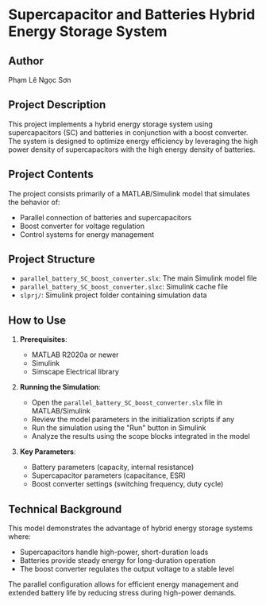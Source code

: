 # Supercapacitor and Batteries Hybrid Energy Storage System

## Author
Phạm Lê Ngọc Sơn

## Project Description
This project implements a hybrid energy storage system using supercapacitors (SC) and batteries in conjunction with a boost converter. The system is designed to optimize energy efficiency by leveraging the high power density of supercapacitors with the high energy density of batteries.

## Project Contents
The project consists primarily of a MATLAB/Simulink model that simulates the behavior of:
- Parallel connection of batteries and supercapacitors
- Boost converter for voltage regulation
- Control systems for energy management

## Project Structure
- `parallel_battery_SC_boost_converter.slx`: The main Simulink model file
- `parallel_battery_SC_boost_converter.slxc`: Simulink cache file
- `slprj/`: Simulink project folder containing simulation data

## How to Use
1. **Prerequisites**:
   - MATLAB R2020a or newer
   - Simulink
   - Simscape Electrical library

2. **Running the Simulation**:
   - Open the `parallel_battery_SC_boost_converter.slx` file in MATLAB/Simulink
   - Review the model parameters in the initialization scripts if any
   - Run the simulation using the "Run" button in Simulink
   - Analyze the results using the scope blocks integrated in the model

3. **Key Parameters**:
   - Battery parameters (capacity, internal resistance)
   - Supercapacitor parameters (capacitance, ESR)
   - Boost converter settings (switching frequency, duty cycle)

## Technical Background
This model demonstrates the advantage of hybrid energy storage systems where:
- Supercapacitors handle high-power, short-duration loads
- Batteries provide steady energy for long-duration operation
- The boost converter regulates the output voltage to a stable level

The parallel configuration allows for efficient energy management and extended battery life by reducing stress during high-power demands.